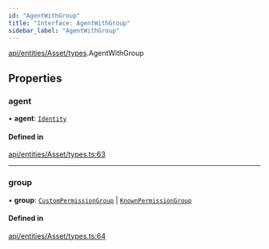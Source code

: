 ```yaml
---
id: "AgentWithGroup"
title: "Interface: AgentWithGroup"
sidebar_label: "AgentWithGroup"
---
```


[api/entities/Asset/types](../../../../../../modules/API/Entities/Asset/Types/Types.md).AgentWithGroup

## Properties

### agent

• **agent**: [`Identity`](../../../../../../classes/API/Entities/Identity/Identity.md)

#### Defined in

[api/entities/Asset/types.ts:63](https://github.com/PolymeshAssociation/polymesh-sdk/blob/95e180d2/src/api/entities/Asset/types.ts#L63)

___

### group

• **group**: [`CustomPermissionGroup`](../../../../../../classes/API/Entities/CustomPermissionGroup/CustomPermissionGroup.md) \| [`KnownPermissionGroup`](../../../../../../classes/API/Entities/KnownPermissionGroup/KnownPermissionGroup.md)

#### Defined in

[api/entities/Asset/types.ts:64](https://github.com/PolymeshAssociation/polymesh-sdk/blob/95e180d2/src/api/entities/Asset/types.ts#L64)
